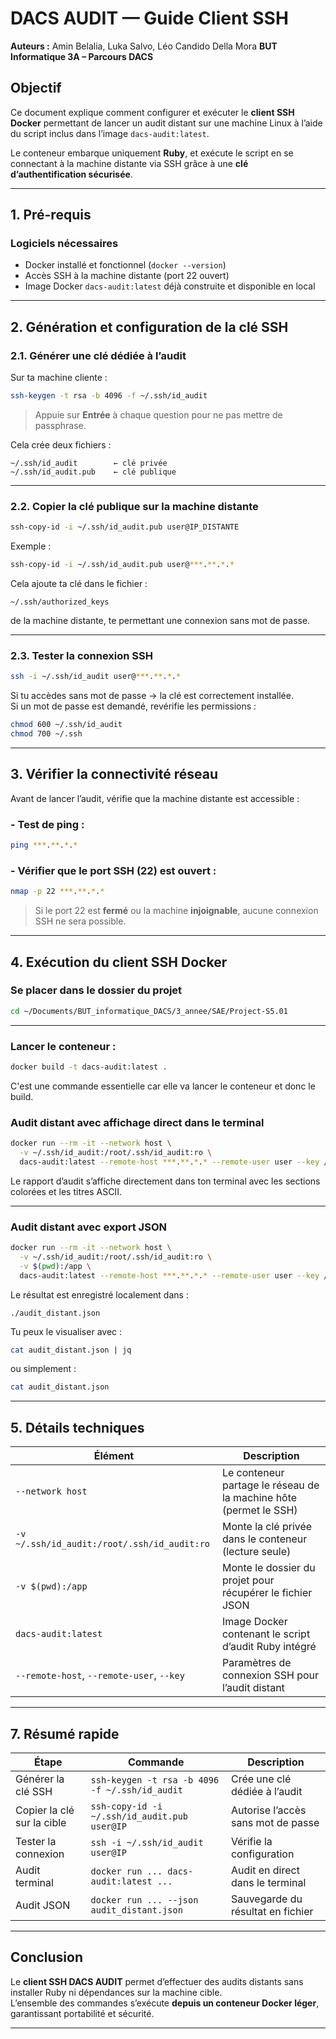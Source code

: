 # DACS AUDIT — Guide Client SSH

**Auteurs :** Amin Belalia, Luka Salvo, Léo Candido Della Mora
**BUT Informatique 3A – Parcours DACS**  

## Objectif

Ce document explique comment configurer et exécuter le **client SSH Docker** permettant de lancer un audit distant sur une machine Linux à l’aide du script inclus dans l’image `dacs-audit:latest`.

Le conteneur embarque uniquement **Ruby**, et exécute le script en se connectant à la machine distante via SSH grâce à une **clé d’authentification sécurisée**.

---

## 1. Pré-requis

### Logiciels nécessaires
- Docker installé et fonctionnel (`docker --version`)
- Accès SSH à la machine distante (port 22 ouvert)
- Image Docker `dacs-audit:latest` déjà construite et disponible en local

---

##  2. Génération et configuration de la clé SSH

### 2.1. Générer une clé dédiée à l’audit
Sur ta machine cliente :
```bash
ssh-keygen -t rsa -b 4096 -f ~/.ssh/id_audit
```

> Appuie sur **Entrée** à chaque question pour ne pas mettre de passphrase.

Cela crée deux fichiers :
```
~/.ssh/id_audit        ← clé privée
~/.ssh/id_audit.pub    ← clé publique
```

---

### 2.2. Copier la clé publique sur la machine distante
```bash
ssh-copy-id -i ~/.ssh/id_audit.pub user@IP_DISTANTE
```

Exemple :
```bash
ssh-copy-id -i ~/.ssh/id_audit.pub user@***.**.*.*
```

Cela ajoute ta clé dans le fichier :
```
~/.ssh/authorized_keys
```
de la machine distante, te permettant une connexion sans mot de passe.

---

### 2.3. Tester la connexion SSH
```bash
ssh -i ~/.ssh/id_audit user@***.**.*.*
```

Si tu accèdes sans mot de passe → la clé est correctement installée.  
Si un mot de passe est demandé, revérifie les permissions :
```bash
chmod 600 ~/.ssh/id_audit
chmod 700 ~/.ssh
```

---

## 3. Vérifier la connectivité réseau

Avant de lancer l’audit, vérifie que la machine distante est accessible :

### - Test de ping :
```bash
ping ***.**.*.*
```

### - Vérifier que le port SSH (22) est ouvert :
```bash
nmap -p 22 ***.**.*.*
```

> Si le port 22 est **fermé** ou la machine **injoignable**, aucune connexion SSH ne sera possible.

---

## 4. Exécution du client SSH Docker

### Se placer dans le dossier du projet
```bash
cd ~/Documents/BUT_informatique_DACS/3_annee/SAE/Project-S5.01
```

---

### Lancer le conteneur : 

```bash 
docker build -t dacs-audit:latest .
```

C'est une commande essentielle car elle va lancer le conteneur et donc le build. 


### Audit distant avec affichage direct dans le terminal
```bash
docker run --rm -it --network host \
  -v ~/.ssh/id_audit:/root/.ssh/id_audit:ro \
  dacs-audit:latest --remote-host ***.**.*.* --remote-user user --key /root/.ssh/id_audit
```

Le rapport d’audit s’affiche directement dans ton terminal avec les sections colorées et les titres ASCII.

---

### Audit distant avec export JSON
```bash
docker run --rm -it --network host \
  -v ~/.ssh/id_audit:/root/.ssh/id_audit:ro \
  -v $(pwd):/app \
  dacs-audit:latest --remote-host ***.**.*.* --remote-user user --key /root/.ssh/id_audit --json /app/audit_distant.json
```

Le résultat est enregistré localement dans :
```
./audit_distant.json
```

Tu peux le visualiser avec :
```bash
cat audit_distant.json | jq
```
ou simplement :
```bash
cat audit_distant.json
```

---

## 5. Détails techniques

| Élément | Description |
|----------|--------------|
| `--network host` | Le conteneur partage le réseau de la machine hôte (permet le SSH) |
| `-v ~/.ssh/id_audit:/root/.ssh/id_audit:ro` | Monte la clé privée dans le conteneur (lecture seule) |
| `-v $(pwd):/app` | Monte le dossier du projet pour récupérer le fichier JSON |
| `dacs-audit:latest` | Image Docker contenant le script d’audit Ruby intégré |
| `--remote-host`, `--remote-user`, `--key` | Paramètres de connexion SSH pour l’audit distant |

---


## 7. Résumé rapide

| Étape | Commande | Description |
|--------|-----------|-------------|
| Générer la clé SSH | `ssh-keygen -t rsa -b 4096 -f ~/.ssh/id_audit` | Crée une clé dédiée à l’audit |
| Copier la clé sur la cible | `ssh-copy-id -i ~/.ssh/id_audit.pub user@IP` | Autorise l’accès sans mot de passe |
| Tester la connexion | `ssh -i ~/.ssh/id_audit user@IP` | Vérifie la configuration |
| Audit terminal | `docker run ... dacs-audit:latest ...` | Audit en direct dans le terminal |
| Audit JSON | `docker run ... --json audit_distant.json` | Sauvegarde du résultat en fichier |

---

## Conclusion

Le **client SSH DACS AUDIT** permet d’effectuer des audits distants sans installer Ruby ni dépendances sur la machine cible.  
L’ensemble des commandes s’exécute **depuis un conteneur Docker léger**, garantissant portabilité et sécurité.

---
